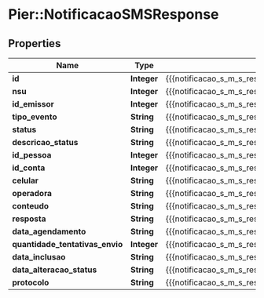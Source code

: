 # Pier::NotificacaoSMSResponse

## Properties
Name | Type | Description | Notes
------------ | ------------- | ------------- | -------------
**id** | **Integer** | {{{notificacao_s_m_s_response_id_value}}} | [optional] 
**nsu** | **Integer** | {{{notificacao_s_m_s_response_nsu_value}}} | [optional] 
**id_emissor** | **Integer** | {{{notificacao_s_m_s_response_id_emissor_value}}} | [optional] 
**tipo_evento** | **String** | {{{notificacao_s_m_s_response_tipo_evento_value}}} | [optional] 
**status** | **String** | {{{notificacao_s_m_s_response_status_value}}} | 
**descricao_status** | **String** | {{{notificacao_s_m_s_response_descricao_status_value}}} | 
**id_pessoa** | **Integer** | {{{notificacao_s_m_s_response_id_pessoa_value}}} | 
**id_conta** | **Integer** | {{{notificacao_s_m_s_response_id_conta_value}}} | 
**celular** | **String** | {{{notificacao_s_m_s_response_celular_value}}} | 
**operadora** | **String** | {{{notificacao_s_m_s_response_operadora_value}}} | 
**conteudo** | **String** | {{{notificacao_s_m_s_response_conteudo_value}}} | 
**resposta** | **String** | {{{notificacao_s_m_s_response_resposta_value}}} | 
**data_agendamento** | **String** | {{{notificacao_s_m_s_response_data_agendamento_value}}} | 
**quantidade_tentativas_envio** | **Integer** | {{{notificacao_s_m_s_response_quantidade_tentativas_envio_value}}} | 
**data_inclusao** | **String** | {{{notificacao_s_m_s_response_data_inclusao_value}}} | 
**data_alteracao_status** | **String** | {{{notificacao_s_m_s_response_data_alteracao_status_value}}} | 
**protocolo** | **String** | {{{notificacao_s_m_s_response_protocolo_value}}} | [optional] 



